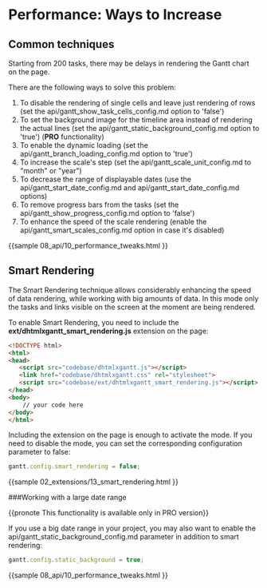 Performance: Ways to Increase
==================================

Common techniques
--------------------

Starting from 200 tasks, there may be delays in rendering the Gantt chart on the page.

 
There are the following ways to solve this problem:

1. To disable the rendering of single cells and leave just rendering of rows (set the api/gantt_show_task_cells_config.md option to 'false') 
2. To set the background image for the timeline area instead of rendering the actual lines (set the api/gantt_static_background_config.md option to 'true') (**PRO** functionality)
3. To enable the dynamic loading (set the api/gantt_branch_loading_config.md option to 'true')
4. To increase the scale's step (set the api/gantt_scale_unit_config.md to "month" or "year")
5. To decrease the range of displayable dates (use the api/gantt_start_date_config.md and api/gantt_start_date_config.md options)
6. To remove progress bars from the tasks (set the api/gantt_show_progress_config.md option to 'false')
7. To enhance the speed of the scale rendering (enable the api/gantt_smart_scales_config.md option in case it's disabled)

{{sample
08_api/10_performance_tweaks.html
}}


Smart Rendering
----------------

The Smart Rendering technique allows considerably enhancing the speed of data rendering, while working with big amounts of data. 
In this mode only the tasks and links visible on the screen at the moment are being rendered.

To enable Smart Rendering, you need to include the **ext/dhtmlxgantt_smart_rendering.js** extension on the page:

~~~html
<!DOCTYPE html>
<html>
<head>
   <script src="codebase/dhtmlxgantt.js"></script>   
   <link href="codebase/dhtmlxgantt.css" rel="stylesheet">   
   <script src="codebase/ext/dhtmlxgantt_smart_rendering.js"></script>  /*!*/
</head>
<body>
    // your code here
</body>
</html>
~~~

Including the extension on the page is enough to activate the mode. If you need to disable the mode, you can set the corresponding configuration parameter to false:

~~~js
gantt.config.smart_rendering = false;
~~~

{{sample
02_extensions/13_smart_rendering.html
}}

###Working with a large date range

{{pronote This functionality is available only in PRO version}}

If you use a big date range in your project, you may also want to enable the api/gantt_static_background_config.md parameter in addition to smart rendering:

~~~js
gantt.config.static_background = true;
~~~

{{sample
08_api/10_performance_tweaks.html
}}
